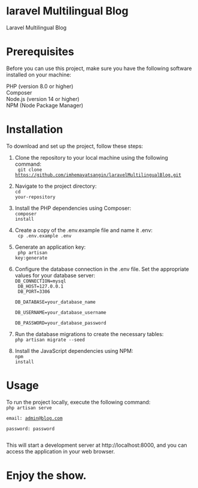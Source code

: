 # laravel Multilingual Blog

Laravel Multilingual Blog

# Prerequisites

Before you can use this project, make sure you have the following software installed on your machine:<br>

PHP (version 8.0 or higher)<br>
Composer<br>
Node.js (version 14 or higher)<br>
NPM (Node Package Manager)<br>

# Installation<br>

To download and set up the project, follow these steps:<br>

1. Clone the repository to your local machine using the following command:<br>
   <code> git clone https://github.com/imhemayatsangin/laravelMultilingualBlog.git</code><br>

2. Navigate to the project directory:<br>
   <code>cd your-repository</code><br>

3. Install the PHP dependencies using Composer:<br>
   <code>composer install</code><br>

4. Create a copy of the .env.example file and name it .env:<br>
   <code> cp .env.example .env</code><br>

5. Generate an application key:<br>
   <code> php artisan key:generate</code><br>

6. Configure the database connection in the .env file. Set the appropriate values for your database server:<br>
   <code>DB_CONNECTION=mysql<br>
   DB_HOST=127.0.0.1<br>
   DB_PORT=3306<br>
   DB_DATABASE=your_database_name<br>
   DB_USERNAME=your_database_username<br>
   DB_PASSWORD=your_database_password</code><br>

7. Run the database migrations to create the necessary tables:<br>
   <code>php artisan migrate --seed</code><br>

8. Install the JavaScript dependencies using NPM:<br>
   <code>npm install</code><br>

# Usage<br>

To run the project locally, execute the following command:<br>
<code>php artisan serve<br></code>

<code>email: admin@blog.com<br> </code>
<code>password: password<br> </code>

This will start a development server at http://localhost:8000, and you can access the application in your web browser.<br>

# Enjoy the show.<br>
